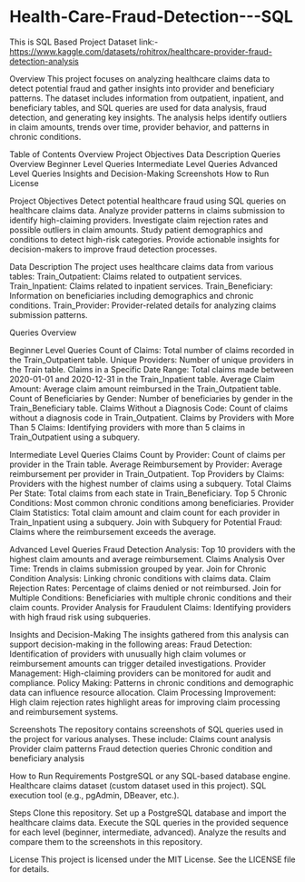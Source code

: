 # Health-Care-Fraud-Detection---SQL
This is SQL Based Project 
Dataset link:- https://www.kaggle.com/datasets/rohitrox/healthcare-provider-fraud-detection-analysis

Overview
This project focuses on analyzing healthcare claims data to detect potential fraud and gather insights into provider and beneficiary patterns. The dataset includes information from outpatient, inpatient, and beneficiary tables, and SQL queries are used for data analysis, fraud detection, and generating key insights. The analysis helps identify outliers in claim amounts, trends over time, provider behavior, and patterns in chronic conditions.

Table of Contents
Overview
Project Objectives
Data Description
Queries Overview
Beginner Level Queries
Intermediate Level Queries
Advanced Level Queries
Insights and Decision-Making
Screenshots
How to Run
License

Project Objectives
Detect potential healthcare fraud using SQL queries on healthcare claims data.
Analyze provider patterns in claims submission to identify high-claiming providers.
Investigate claim rejection rates and possible outliers in claim amounts.
Study patient demographics and conditions to detect high-risk categories.
Provide actionable insights for decision-makers to improve fraud detection processes.

Data Description
The project uses healthcare claims data from various tables:
Train_Outpatient: Claims related to outpatient services.
Train_Inpatient: Claims related to inpatient services.
Train_Beneficiary: Information on beneficiaries including demographics and chronic conditions.
Train_Provider: Provider-related details for analyzing claims submission patterns.

Queries Overview

Beginner Level Queries
Count of Claims: Total number of claims recorded in the Train_Outpatient table.
Unique Providers: Number of unique providers in the Train table.
Claims in a Specific Date Range: Total claims made between 2020-01-01 and 2020-12-31 in the Train_Inpatient table.
Average Claim Amount: Average claim amount reimbursed in the Train_Outpatient table.
Count of Beneficiaries by Gender: Number of beneficiaries by gender in the Train_Beneficiary table.
Claims Without a Diagnosis Code: Count of claims without a diagnosis code in Train_Outpatient.
Claims by Providers with More Than 5 Claims: Identifying providers with more than 5 claims in Train_Outpatient using a subquery.

Intermediate Level Queries
Claims Count by Provider: Count of claims per provider in the Train table.
Average Reimbursement by Provider: Average reimbursement per provider in Train_Outpatient.
Top Providers by Claims: Providers with the highest number of claims using a subquery.
Total Claims Per State: Total claims from each state in Train_Beneficiary.
Top 5 Chronic Conditions: Most common chronic conditions among beneficiaries.
Provider Claim Statistics: Total claim amount and claim count for each provider in Train_Inpatient using a subquery.
Join with Subquery for Potential Fraud: Claims where the reimbursement exceeds the average.

Advanced Level Queries
Fraud Detection Analysis: Top 10 providers with the highest claim amounts and average reimbursement.
Claims Analysis Over Time: Trends in claims submission grouped by year.
Join for Chronic Condition Analysis: Linking chronic conditions with claims data.
Claim Rejection Rates: Percentage of claims denied or not reimbursed.
Join for Multiple Conditions: Beneficiaries with multiple chronic conditions and their claim counts.
Provider Analysis for Fraudulent Claims: Identifying providers with high fraud risk using subqueries.

Insights and Decision-Making
The insights gathered from this analysis can support decision-making in the following areas:
Fraud Detection: Identification of providers with unusually high claim volumes or reimbursement amounts can trigger detailed investigations.
Provider Management: High-claiming providers can be monitored for audit and compliance.
Policy Making: Patterns in chronic conditions and demographic data can influence resource allocation.
Claim Processing Improvement: High claim rejection rates highlight areas for improving claim processing and reimbursement systems.

Screenshots
The repository contains screenshots of SQL queries used in the project for various analyses. These include:
Claims count analysis
Provider claim patterns
Fraud detection queries
Chronic condition and beneficiary analysis

How to Run
Requirements
PostgreSQL or any SQL-based database engine.
Healthcare claims dataset (custom dataset used in this project).
SQL execution tool (e.g., pgAdmin, DBeaver, etc.).

Steps
Clone this repository.
Set up a PostgreSQL database and import the healthcare claims data.
Execute the SQL queries in the provided sequence for each level (beginner, intermediate, advanced).
Analyze the results and compare them to the screenshots in this repository.

License
This project is licensed under the MIT License. See the LICENSE file for details.
